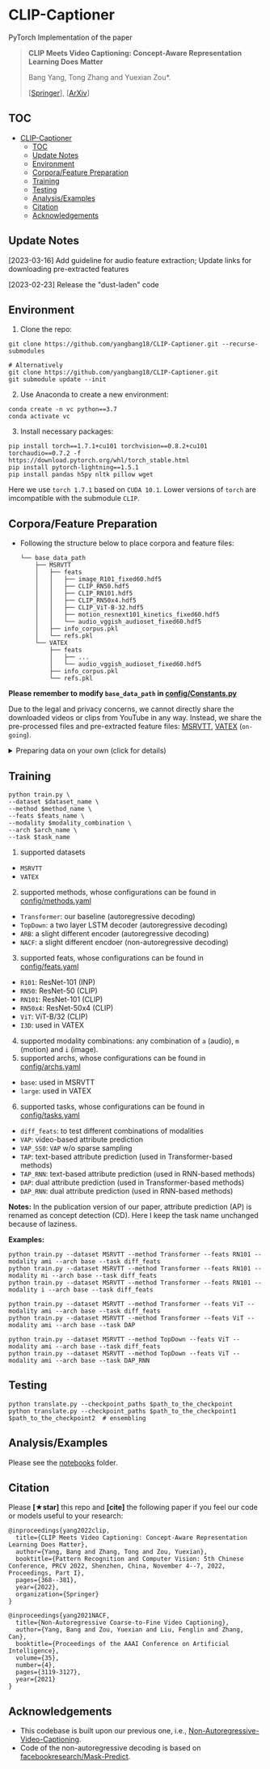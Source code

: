 # CLIP-Captioner

PyTorch Implementation of the paper

> **CLIP Meets Video Captioning: Concept-Aware Representation Learning Does Matter**
>
> Bang Yang, Tong Zhang and Yuexian Zou\*.
>
> [[Springer](https://link.springer.com/chapter/10.1007/978-3-031-18907-4_29)], [[ArXiv](https://arxiv.org/pdf/2111.15162)]


## TOC

- [CLIP-Captioner](#clip-captioner)
  - [TOC](#toc)
  - [Update Notes](#update-notes)
  - [Environment](#environment)
  - [Corpora/Feature Preparation](#corporafeature-preparation)
  - [Training](#training)
  - [Testing](#testing)
  - [Analysis/Examples](#analysisexamples)
  - [Citation](#citation)
  - [Acknowledgements](#acknowledgements)

## Update Notes
[2023-03-16] Add guideline for audio feature extraction; Update links for downloading pre-extracted features

[2023-02-23] Release the "dust-laden" code

## Environment

1. Clone the repo:

```
git clone https://github.com/yangbang18/CLIP-Captioner.git --recurse-submodules

# Alternatively
git clone https://github.com/yangbang18/CLIP-Captioner.git
git submodule update --init
```


2. Use Anaconda to create a new environment:

```
conda create -n vc python==3.7
conda activate vc
```

3. Install necessary packages:

```
pip install torch==1.7.1+cu101 torchvision==0.8.2+cu101 torchaudio==0.7.2 -f https://download.pytorch.org/whl/torch_stable.html
pip install pytorch-lightning==1.5.1
pip install pandas h5py nltk pillow wget
```

Here we use `torch 1.7.1` based on `CUDA 10.1`. Lower versions of `torch` are imcompatible with the submodule `CLIP`.

## Corpora/Feature Preparation

* Following the structure below to place corpora and feature files:
  ```
  └── base_data_path
      ├── MSRVTT
      │   ├── feats
      │   │   ├── image_R101_fixed60.hdf5
      │   │   ├── CLIP_RN50.hdf5
      │   │   ├── CLIP_RN101.hdf5
      │   │   ├── CLIP_RN50x4.hdf5
      │   │   ├── CLIP_ViT-B-32.hdf5
      │   │   ├── motion_resnext101_kinetics_fixed60.hdf5
      │   │   └── audio_vggish_audioset_fixed60.hdf5
      │   ├── info_corpus.pkl
      │   └── refs.pkl
      └── VATEX
          ├── feats
          │   ├── ...
          │   └── audio_vggish_audioset_fixed60.hdf5
          ├── info_corpus.pkl
          └── refs.pkl
  ```

**Please remember to modify `base_data_path` in [config/Constants.py](config/Constants.py)**

Due to the legal and privacy concerns, we cannot directly share the downloaded videos or clips from YouTube in any way. Instead, we share the pre-processed files and pre-extracted feature files: [MSRVTT](https://pkueducn-my.sharepoint.com/:f:/g/personal/2101112290_pku_edu_cn/EkST0Ik4tpFJhbWqb70zdq4BB-LgXxuIKvER5_lxGSIMaw?e=raAeNs), [VATEX](https://pkueducn-my.sharepoint.com/:f:/g/personal/2101112290_pku_edu_cn/Er_ttYtTzYNOgApvEWLyJTIBM_RTV9xqlNc46A_HwF-r7w?e=9mdhWK) (`on-going`). 


<details> 
<summary>Preparing data on your own (click for details)</summary>

1. Preprocessing corpora:
   ```
   python pretreatment/prepare_corpora.py --dataset MSRVTT --sort_vocab --attribute_first
   python pretreatment/prepare_corpora.py --dataset VATEX --sort_vocab --attribute_first
   ```
2. Feature extraction:


* Downloading all video files of MSRVTT and VATEX
* Extracting frames

  ```
  python pretreatment/extract_frames_from_videos.py \
  --video_path $path_to_video_files \
  --frame_path $path_to_save_frames \
  --video_suffix mp4 \
  --frame_suffix jpg \
  --strategy 0
  ```
* Extracting image features of INP models

  ```
  python pretreatment/extract_image_feats_from_frames.py \
  --frame_path $path_to_load_frames \
  --feat_path $base_data_path/$dataset_name \
  --feat_name image_R101_fixed60.hdf5 \
  --model resnet101 \
  --frame_suffix jpg
  --gpu 0
  ```
* Extracting image features of CLIP models

  ```
  python pretreatment/clip_feats.py --dataset MSRVTT --arch RN50
  python pretreatment/clip_feats.py --dataset MSRVTT --arch RN101
  python pretreatment/clip_feats.py --dataset MSRVTT --arch RN50x4
  python pretreatment/clip_feats.py --dataset MSRVTT --arch ViT-B/32
  ```
* Extracting motion features: refer to [yangbang18/video-classification-3d-cnn](https://github.com/yangbang18/video-classification-3d-cnn)

* Extracting audio features: refer to [yangbang18/vggish](https://github.com/yangbang18/vggish)
</details>

## Training

```
python train.py \
--dataset $dataset_name \
--method $method_name \
--feats $feats_name \
--modality $modality_combination \
--arch $arch_name \
--task $task_name
```

1. supported datasets

- `MSRVTT`
- `VATEX`

2. supported methods, whose configurations can be found in [config/methods.yaml](config/methods.yaml)

- `Transformer`: our baseline (autoregressive decoding)
- `TopDown`: a two layer LSTM decoder (autoregressive decoding)
- `ARB`: a slight different encoder (autoregressive decoding)
- `NACF`: a slight different encdoer (non-autoregressive decoding)

3. supported feats, whose configurations can be found in [config/feats.yaml](config/feats.yaml)

- `R101`: ResNet-101 (INP)
- `RN50`: ResNet-50 (CLIP)
- `RN101`: ResNet-101 (CLIP)
- `RN50x4`: ResNet-50x4 (CLIP)
- `ViT`: ViT-B/32 (CLIP)
- `I3D`: used in VATEX

4. supported modality combinations: any combination of `a` (audio), `m` (motion) and `i` (image).
5. supported archs, whose configurations can be found in [config/archs.yaml](config/archs.yaml)

- `base`: used in MSRVTT
- `large`: used in VATEX

6. supported tasks, whose configurations can be found in [config/tasks.yaml](config/tasks.yaml)

- `diff_feats`: to test different combinations of modalities
- `VAP`: video-based attribute prediction
- `VAP_SS0`: `VAP` w/o sparse sampling
- `TAP`: text-based attribute prediction (used in Transformer-based methods)
- `TAP_RNN`: text-based attribute prediction (used in RNN-based methods)
- `DAP`: dual attribute prediction (used in Transformer-based methods)
- `DAP_RNN`: dual attribute prediction (used in RNN-based methods)

**Notes:** In the publication version of our paper, attribute prediction (AP) is renamed as concept detection (CD). Here I keep the task name unchanged because of laziness.

**Examples:**

```
python train.py --dataset MSRVTT --method Transformer --feats RN101 --modality ami --arch base --task diff_feats
python train.py --dataset MSRVTT --method Transformer --feats RN101 --modality mi --arch base --task diff_feats
python train.py --dataset MSRVTT --method Transformer --feats RN101 --modality i --arch base --task diff_feats

python train.py --dataset MSRVTT --method Transformer --feats ViT --modality ami --arch base --task diff_feats
python train.py --dataset MSRVTT --method Transformer --feats ViT --modality ami --arch base --task DAP

python train.py --dataset MSRVTT --method TopDown --feats ViT --modality ami --arch base --task diff_feats
python train.py --dataset MSRVTT --method TopDown --feats ViT --modality ami --arch base --task DAP_RNN
```

## Testing

```
python translate.py --checkpoint_paths $path_to_the_checkpoint
python translate.py --checkpoint_paths $path_to_the_checkpoint1 $path_to_the_checkpoint2  # ensembling
```

## Analysis/Examples

Please see the [notebooks](notebooks) folder.

## Citation

Please **[★star]** this repo and **[cite]** the following paper if you feel our code or models useful to your research:

```
@inproceedings{yang2022clip,
  title={CLIP Meets Video Captioning: Concept-Aware Representation Learning Does Matter},
  author={Yang, Bang and Zhang, Tong and Zou, Yuexian},
  booktitle={Pattern Recognition and Computer Vision: 5th Chinese Conference, PRCV 2022, Shenzhen, China, November 4--7, 2022, Proceedings, Part I},
  pages={368--381},
  year={2022},
  organization={Springer}
}

@inproceedings{yang2021NACF,
  title={Non-Autoregressive Coarse-to-Fine Video Captioning}, 
  author={Yang, Bang and Zou, Yuexian and Liu, Fenglin and Zhang, Can},   
  booktitle={Proceedings of the AAAI Conference on Artificial Intelligence},
  volume={35},
  number={4},
  pages={3119-3127},
  year={2021}
}
```

## Acknowledgements

- This codebase is built upon our previous one, i.e., [Non-Autoregressive-Video-Captioning](https://github.com/yangbang18/Non-Autoregressive-Video-Captioning).
- Code of the non-autoregressive decoding is based on [facebookresearch/Mask-Predict](https://github.com/facebookresearch/Mask-Predict).
